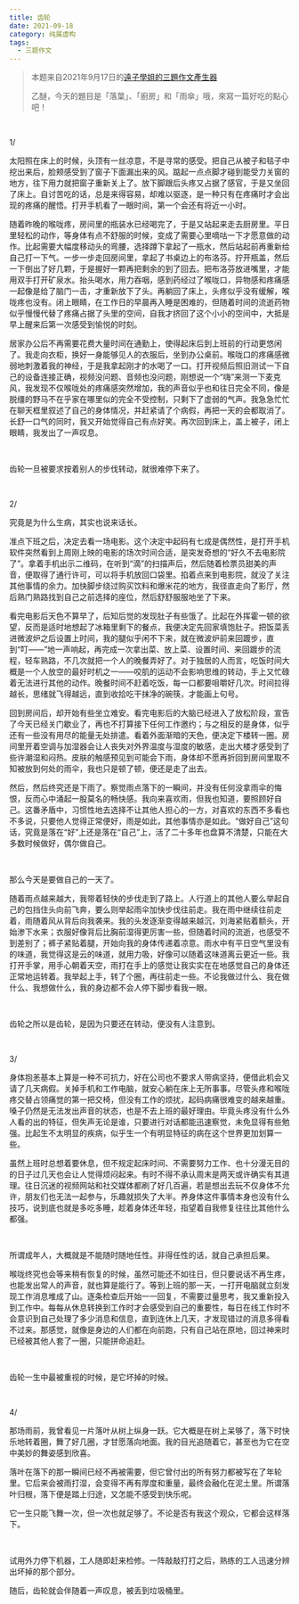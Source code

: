 ```yaml
---
title: 齿轮
date: 2021-09-18
category: 纯属虚构
tags:
  - 三题作文
---
```


> 本题来自2021年9月17日的[遠子學姐的三題作文產生器](https://cn.shindanmaker.com/250356)
>
> 乙醚，今天的題目是「落葉」、「廚房」和「雨傘」哦，來寫一篇好吃的點心吧！

&nbsp;

1/

太阳照在床上的时候，头顶有一丝凉意，不是寻常的感受。把自己从被子和毯子中挖出来后，脸颊感受到了窗子下面漏出来的风。踮起一点点脚才碰到能受力关窗的地方，往下用力就把窗子重新关上了。放下脚跟后头疼又占据了感官，于是又坐回了床上。自讨苦吃的话，总是来得容易，却难以驱逐，是一种只有在疼痛时才会出现的疼痛的醒悟。打开手机看了一眼时间，第一个会还有将近一小时。

随着昨晚的喉咙疼，房间里的瓶装水已经喝完了，于是又站起来走去厨房里。平日里轻松的动作，等身体有点不舒服的时候，变成了需要心里嘀咕一下才愿意做的动作。比起需要大幅度移动头的弯腰，选择蹲下拿起了一瓶水，然后站起前再重新给自己打一下气。一步一步走回房间里，拿起了书桌边上的布洛芬。拧开瓶盖，然后一下倒出了好几颗，于是握好一颗再把剩余的到了回去。把布洛芬放进嘴里，才能用双手打开矿泉水。抬头喝水，用力吞咽，感到药经过了喉咙口，异物感和疼痛感一起像是给了脑门一击，才重新放下了头。再躺回了床上，头疼似乎没有缓解，喉咙疼也没有。闭上眼睛，在工作日的早晨再入睡是困难的，但随着时间的流逝药物似乎慢慢代替了疼痛占据了头里的空间，自我才挤回了这个小小的空间中，大抵是早上醒来后第一次感受到愉悦的时刻。

<!--more-->

居家办公后不再需要花费大量时间在通勤上，使得起床后到上班前的行动更悠闲了。我走向衣柜，换好一身能够见人的衣服后，坐到办公桌前。喉咙口的疼痛感微弱地刺激着我的神经，于是我拿起刚才的水喝了一口。打开视频后照旧测试一下自己的设备连接正确，视频没问题、音频也没问题，刚想说一个“嗨”来测一下麦克风，我发现不仅喉咙处的疼痛感突然增加，我的声音似乎也和往日完全不同，像是脱缰的野马不在乎家在哪里似的完全不受控制，只剩下了虚弱的气声。我急急忙忙在聊天框里叙述了自己的身体情况，并赶紧请了个病假，再把一天的会都取消了。长舒一口气的同时，我又开始觉得自己有点好笑。再次回到床上，盖上被子，闭上眼睛，我发出了一声叹息。

&nbsp;

齿轮一旦被要求按着别人的步伐转动，就很难停下来了。

&nbsp;

2/

究竟是为什么生病，其实也说来话长。

准点下班之后，决定去看一场电影。这个决定中起码有七成是偶然性，是打开手机软件突然看到上周刚上映的电影的场次时间合适，是突发奇想的“好久不去电影院了”。拿着手机出示二维码，在听到“滴”的扫描声后，然后随着检票员甜美的声音，便取得了通行许可，可以将手机放回口袋里。掐着点来到电影院，就没了关注其他事情的余力。加快脚步绕过购买饮料和爆米花的地方，我径直走向了影厅，然后熟门熟路找到自己之前选择的座位，然后舒舒服服地坐了下来。

看完电影后天色不算早了，后知后觉的发现肚子有些饿了。比起在外挥霍一顿的欲望，反而是适时地想起了冰箱里剩下的餐点，我便决定先回家填饱肚子。把饭菜丢进微波炉之后设置上时间，我的腿似乎闲不下来，就在微波炉前来回踱步，直到“叮——”地一声响起，再完成一次拿出菜、放上菜、设置时间、来回踱步的流程，轻车熟路，不几次就把一个人的晚餐弄好了。对于独居的人而言，吃饭时间大概是一个人放空的最好时机之一——咬肌的运动不会影响思维的转动，手上又忙碌着无法进行其他的动作。晚餐时间不赶着吃饭，每一口都要咀嚼好几次。时间拉得越长，思绪就飞得越远，直到收拾吃干抹净的碗筷，才能画上句号。

回到房间后，却开始有些坐立难安。看完电影后的大脑已经进入了放松阶段，宣告了今天已经关门歇业了，再也不打算接下任何工作邀约；与之相反的是身体，似乎还有一些没有用尽的能量无处排遣。看着外面渐暗的天色，便决定下楼转一圈。房间里开着空调与加湿器会让人丧失对外界温度与湿度的敏感，走出大楼才感受到了些许潮湿和闷热。皮肤的触感预见到可能会下雨，身体却不愿再折回到房间里取不知被放到何处的雨伞，我也只是顿了顿，便还是走了出去。

然后，然后终究还是下雨了。察觉雨点落下的一瞬间，并没有任何没拿雨伞的悔恨，反而心中涌起一股莫名的畅快感。我向来喜欢雨，但我也知道，要照顾好自己。这番矛盾中，习惯性地去选择不让其他人担心的一方，对喜欢的东西不多看也不多说，只要他人觉得正常便好，雨是如此，其他事情亦是如此。“做好自己”这句话，究竟是落在“好”上还是落在“自己”上，活了二十多年也盘算不清楚，只能在大多数时候做好，偶尔做自己。

&nbsp;

那么今天是要做自己的一天了。

随着雨点越来越大，我带着轻快的步伐走到了路上。人行道上的其他人要么举起自己的包挡住头向前飞奔，要么则举起雨伞加快步伐往前走。我在雨中继续往前走着，雨随着风从背后向我袭来。我的头发逐渐变得越来越沉，刘海紧贴着额头，开始渗下水来；衣服好像背后比胸前湿得更厉害一些，但随着时间的流逝，也感受不到差别了；裤子紧贴着腿，开始向我的身体传递着凉意。雨水中有平日空气里没有的味道，我觉得这是云的味道，就用力吸，好像可以随着这味道离云更近一些。我打开手掌，用手心朝着天空，雨打在手上的感觉让我实实在在地感觉自己的身体还正常地运转着。我举起上手，转了个圈，再往前走一些。不论我做过什么、我在做什么、我想做什么，我的身边都不会人停下脚步看我一眼。

&nbsp;

齿轮之所以是齿轮，是因为只要还在转动，便没有人注意到。

&nbsp;

3/

身体抱恙基本上算是一种不可抗力，好在公司也不要求人带病坚持，便借此机会又请了几天病假。关掉手机和工作电脑，就安心躺在床上无所事事。尽管头疼和喉咙疼交替占领痛觉的第一把交椅，但没有工作的烦扰，起码病痛很难变的越来越重。嗓子仍然是无法发出声音的状态，也是不去上班的最好理由。毕竟头疼没有什么外人看的出的特征，但失声无论是谁，只要进行对话都能迅速察觉，未免显得有些勉强。比起生不太明显的疾病，似乎生一个有明显特征的病在这个世界更加划算一些。

虽然上班时总想着要休息，但不规定起床时间、不需要努力工作、也十分漫无目的的日子过几天也会让人觉得烦闷起来。有时不得不承认周末是两天或许确实有其道理。往日沉迷的视频网站和社交媒体都刷了好几百遍，若是想出去玩不仅身体不允许，朋友们也无法一起参与，乐趣就损失了大半。养身体这件事情本身也没有什么技巧，说到底也就是多吃多睡，趁着身体还年轻，指望着自我修复往往比其他什么都强。

&nbsp;

所谓成年人，大概就是不能随时随地任性。非得任性的话，就自己承担后果。

喉咙终究也会等来稍有恢复的时候，虽然可能还不如往日，但只要说话不再生疼，也能发出常人的声音，就也算是能行了。等到上班的那一天，一打开电脑就立刻发现工作消息堆成了山。逐条检查后开始一一回复，不需要过量思考，我又重新投入到工作中。每每从休息转换到工作时才会感受到自己的重要性，每日在线工作时不会意识到自己处理了多少消息和信息，直到连休上几天，才发现错过的消息多得看不过来。那感觉，就像是身边的人们都在向前跑，只有自己站在原地，回过神来时已经被其他人套了一圈，只能拼命追赶。

&nbsp;

齿轮一生中最被重视的时候，是它坏掉的时候。

&nbsp;

4/

那场雨前，我曾看见一片落叶从树上纵身一跃。它大概是在树上呆够了，落下时快乐地转着圈，舞了好几圈，才甘愿落向地面。我的目光追随着它，甚至也为它在空中美妙的舞姿感到欣喜。

落叶在落下的那一瞬间已经不再被需要，但它曾付出的所有努力都被写在了年轮里。它后来会被雨打湿，会变得不再有厚度和重量，最终会融化在泥土里。所谓落叶归根，落下便是踏上归途，又怎能不感受到快乐呢。

它一生只能飞舞一次，但一次也就足够了。不论是否有我这个观众，它都会这样落下。

&nbsp;

试用外力停下机器，工人随即赶来检修。一阵敲敲打打之后，熟练的工人迅速分辨出坏掉的那个部分。

随后，齿轮就会伴随着一声叹息，被丢到垃圾桶里。

